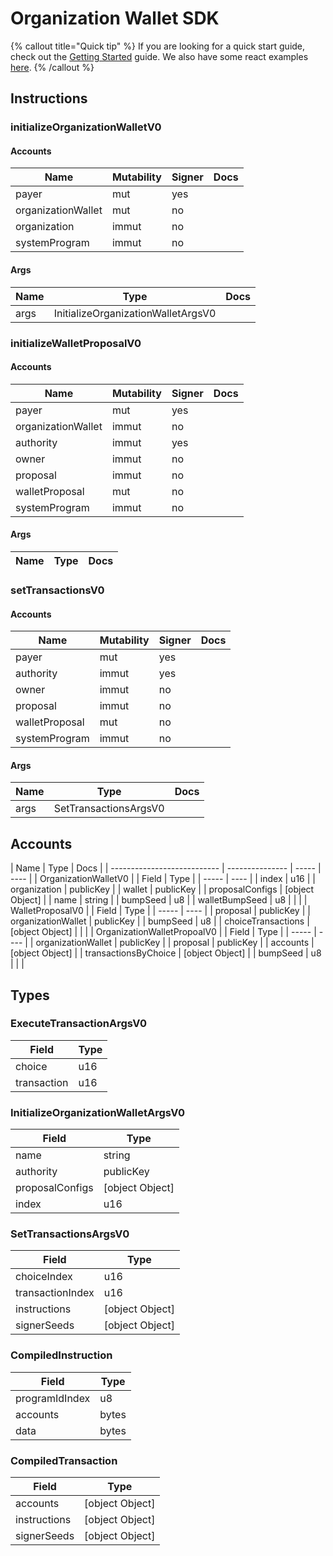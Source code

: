 # Organization Wallet SDK

{% callout title="Quick tip" %}
If you are looking for a quick start guide, check out the [Getting Started](/docs/learn/getting_started) guide. We also have some react examples [here](/docs/learn/react).
{% /callout %}

## Instructions

### initializeOrganizationWalletV0

#### Accounts

| Name               | Mutability | Signer | Docs |
| ------------------ | ---------- | ------ | ---- |
| payer              | mut        | yes    |      |
| organizationWallet | mut        | no     |      |
| organization       | immut      | no     |      |
| systemProgram      | immut      | no     |      |

#### Args

| Name | Type                               | Docs |
| ---- | ---------------------------------- | ---- |
| args | InitializeOrganizationWalletArgsV0 |      |

### initializeWalletProposalV0

#### Accounts

| Name               | Mutability | Signer | Docs |
| ------------------ | ---------- | ------ | ---- |
| payer              | mut        | yes    |      |
| organizationWallet | immut      | no     |      |
| authority          | immut      | yes    |      |
| owner              | immut      | no     |      |
| proposal           | immut      | no     |      |
| walletProposal     | mut        | no     |      |
| systemProgram      | immut      | no     |      |

#### Args

| Name | Type | Docs |
| ---- | ---- | ---- |

### setTransactionsV0

#### Accounts

| Name           | Mutability | Signer | Docs |
| -------------- | ---------- | ------ | ---- |
| payer          | mut        | yes    |      |
| authority      | immut      | yes    |      |
| owner          | immut      | no     |      |
| proposal       | immut      | no     |      |
| walletProposal | mut        | no     |      |
| systemProgram  | immut      | no     |      |

#### Args

| Name | Type                  | Docs |
| ---- | --------------------- | ---- |
| args | SetTransactionsArgsV0 |      |

## Accounts

| Name                        | Type            | Docs  |
| --------------------------- | --------------- | ----- | ---- |
| OrganizationWalletV0        |                 | Field | Type |
| -----                       | ----            |
| index                       | u16             |
| organization                | publicKey       |
| wallet                      | publicKey       |
| proposalConfigs             | [object Object] |
| name                        | string          |
| bumpSeed                    | u8              |
| walletBumpSeed              | u8              |
|                             |
| WalletProposalV0            |                 | Field | Type |
| -----                       | ----            |
| proposal                    | publicKey       |
| organizationWallet          | publicKey       |
| bumpSeed                    | u8              |
| choiceTransactions          | [object Object] |
|                             |
| OrganizationWalletPropoalV0 |                 | Field | Type |
| -----                       | ----            |
| organizationWallet          | publicKey       |
| proposal                    | publicKey       |
| accounts                    | [object Object] |
| transactionsByChoice        | [object Object] |
| bumpSeed                    | u8              |
|                             |

## Types

### ExecuteTransactionArgsV0

| Field       | Type |
| ----------- | ---- |
| choice      | u16  |
| transaction | u16  |

### InitializeOrganizationWalletArgsV0

| Field           | Type            |
| --------------- | --------------- |
| name            | string          |
| authority       | publicKey       |
| proposalConfigs | [object Object] |
| index           | u16             |

### SetTransactionsArgsV0

| Field            | Type            |
| ---------------- | --------------- |
| choiceIndex      | u16             |
| transactionIndex | u16             |
| instructions     | [object Object] |
| signerSeeds      | [object Object] |

### CompiledInstruction

| Field          | Type  |
| -------------- | ----- |
| programIdIndex | u8    |
| accounts       | bytes |
| data           | bytes |

### CompiledTransaction

| Field        | Type            |
| ------------ | --------------- |
| accounts     | [object Object] |
| instructions | [object Object] |
| signerSeeds  | [object Object] |

